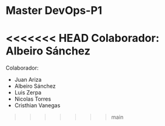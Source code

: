 # Master DevOps-P1
<<<<<<< HEAD
Colaborador: Albeiro Sánchez 
=======

Colaborador:

- Juan Ariza
- Albeiro Sánchez
- Luis Zerpa
- Nicolas Torres
- Cristhian Vanegas
>>>>>>> main
